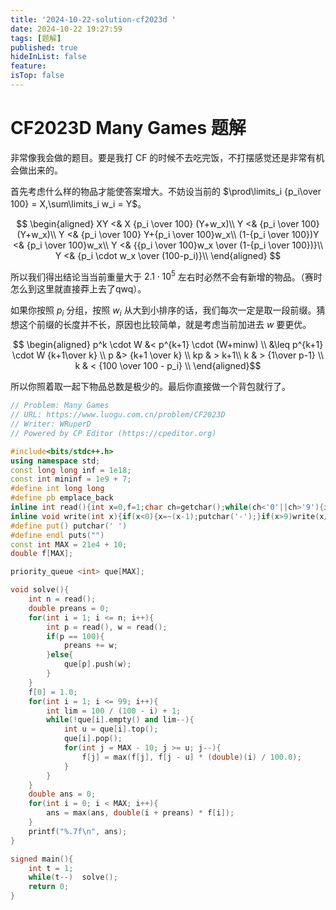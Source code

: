```yaml
---
title: '2024-10-22-solution-cf2023d '
date: 2024-10-22 19:27:59
tags: [题解]
published: true
hideInList: false
feature: 
isTop: false
---
```

# CF2023D Many Games 题解
非常像我会做的题目。要是我打 CF 的时候不去吃完饭，不打摆感觉还是非常有机会做出来的。

首先考虑什么样的物品才能使答案增大。不妨设当前的 $\prod\limits_i {p_i\over 100} = X,\sum\limits_i w_i = Y$。

$$
\begin{aligned}
XY <& X {p_i \over 100} (Y+w_x)\\
Y <& {p_i \over 100} (Y+w_x)\\
Y <& {p_i \over 100} Y+{p_i \over 100}w_x\\
(1-{p_i \over 100})Y <& {p_i \over 100}w_x\\
Y <& {{p_i \over 100}w_x \over (1-{p_i \over 100})}\\
Y <& {p_i \cdot w_x \over (100-p_i)}\\
\end{aligned}
$$

所以我们得出结论当当前重量大于 $2.1 \cdot 10^5$ 左右时必然不会有新增的物品。（赛时怎么到这里就直接莽上去了qwq）。   

如果你按照 $p_i$ 分组，按照 $w_i$ 从大到小排序的话，我们每次一定是取一段前缀。猜想这个前缀的长度并不长，原因也比较简单，就是考虑当前加进去 $w$ 要更优。 

$$ \begin{aligned} 
p^k \cdot W &< p^{k+1} \cdot (W+minw) \\
 &\leq p^{k+1} \cdot W {k+1\over k} \\
 p &> {k+1 \over k} \\
 kp & > k+1\\
 k & > {1\over p-1} \\
 k & < {100 \over 100 - p_i} \\
\end{aligned}$$

所以你照着取一起下物品总数是极少的。最后你直接做一个背包就行了。

```cpp
// Problem: Many Games
// URL: https://www.luogu.com.cn/problem/CF2023D
// Writer: WRuperD
// Powered by CP Editor (https://cpeditor.org)

#include<bits/stdc++.h>
using namespace std;
const long long inf = 1e18;
const int mininf = 1e9 + 7;
#define int long long
#define pb emplace_back
inline int read(){int x=0,f=1;char ch=getchar();while(ch<'0'||ch>'9'){if(ch=='-')f=-1;ch=getchar();}while(ch>='0'&&ch<='9'){x=(x<<1)+(x<<3)+(ch^48);ch=getchar();}return x*f;}
inline void write(int x){if(x<0){x=~(x-1);putchar('-');}if(x>9)write(x/10);putchar(x%10+'0');}
#define put() putchar(' ')
#define endl puts("")
const int MAX = 21e4 + 10;
double f[MAX];

priority_queue <int> que[MAX];

void solve(){
	int n = read();
	double preans = 0;
	for(int i = 1; i <= n; i++){
		int p = read(), w = read();
		if(p == 100){
			preans += w;
		}else{
			que[p].push(w);
		}
	}
	f[0] = 1.0;
	for(int i = 1; i <= 99; i++){
		int lim = 100 / (100 - i) + 1;
		while(!que[i].empty() and lim--){
			int u = que[i].top();
			que[i].pop();
			for(int j = MAX - 10; j >= u; j--){
				f[j] = max(f[j], f[j - u] * (double)(i) / 100.0);
			}
		}
	}
	double ans = 0;
	for(int i = 0; i < MAX; i++){
		ans = max(ans, double(i + preans) * f[i]);	
	}
	printf("%.7f\n", ans);
}

signed main(){
	int t = 1;
	while(t--)	solve();
	return 0;
}
```